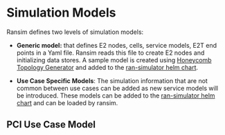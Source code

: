 # Simulation Models

Ransim defines two levels of simulation models:

* **Generic model:** that defines E2 nodes, cells, service models,
E2T end points in a Yaml file. Ransim reads this file to create E2 nodes and initializing
data stores. A sample model is created using [Honeycomb Topology Generator](topology_generator.md) and added to the
  [ran-simulator helm chart][ransim helm chart]. 


* **Use Case Specific Models**: The simulation information that are not
common between use cases can be added as new service models will be 
introduced. These models can be added to the [ran-simulator helm chart][ransim helm chart]
and can be loaded by ransim. 

  
## PCI Use Case Model


[ransim helm chart]: https://github.com/onosproject/sdran-helm-charts/tree/master/ran-simulator